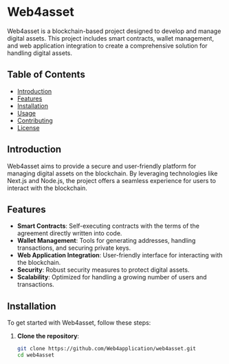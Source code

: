 # Web4asset

Web4asset is a blockchain-based project designed to develop and manage digital assets. This project includes smart contracts, wallet management, and web application integration to create a comprehensive solution for handling digital assets.

## Table of Contents

- [Introduction](#introduction)
- [Features](#features)
- [Installation](#installation)
- [Usage](#usage)
- [Contributing](#contributing)
- [License](#license)

## Introduction

Web4asset aims to provide a secure and user-friendly platform for managing digital assets on the blockchain. By leveraging technologies like Next.js and Node.js, the project offers a seamless experience for users to interact with the blockchain.

## Features

- **Smart Contracts**: Self-executing contracts with the terms of the agreement directly written into code.
- **Wallet Management**: Tools for generating addresses, handling transactions, and securing private keys.
- **Web Application Integration**: User-friendly interface for interacting with the blockchain.
- **Security**: Robust security measures to protect digital assets.
- **Scalability**: Optimized for handling a growing number of users and transactions.

## Installation

To get started with Web4asset, follow these steps:

1. **Clone the repository**:
   ```bash
   git clone https://github.com/Web4application/web4asset.git
   cd web4asset

